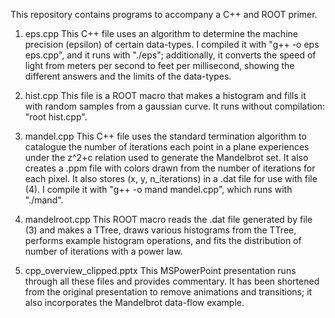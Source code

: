 This repository contains programs to accompany a C++ and ROOT primer.

1. eps.cpp
This C++ file uses an algorithm to determine the machine precision (epsilon) of certain data-types. I compiled it with "g++ -o eps eps.cpp", and it runs with "./eps"; additionally, it converts the speed of light from meters per second to feet per millisecond, showing the different answers and the limits of the data-types.

2. hist.cpp
This file is a ROOT macro that makes a histogram and fills it with random samples from a gaussian curve. It runs without compilation: "root hist.cpp".

3. mandel.cpp
This C++ file uses the standard termination algorithm to catalogue the number of iterations each point in a plane experiences under the z^2+c relation used to generate the Mandelbrot set. It also creates a .ppm file with colors drawn from the number of iterations for each pixel. It also stores (x, y, n_iterations) in a .dat file for use with file (4). I compile it with "g++ -o mand mandel.cpp", which runs with "./mand".

4. mandelroot.cpp
This ROOT macro reads the .dat file generated by file (3) and makes a TTree, draws various histograms from the TTree, performs example histogram operations, and fits the distribution of number of iterations with a power law.

5. cpp_overview_clipped.pptx
This MSPowerPoint presentation runs through all these files and provides commentary. It has been shortened from the original presentation to remove animations and transitions; it also incorporates the Mandelbrot data-flow example.